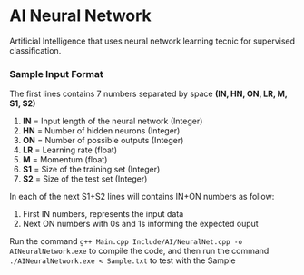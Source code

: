 # AI Neural Network
Artificial Intelligence that uses neural network learning tecnic for supervised classification.

<h3>Sample Input Format</h3>

The first lines contains 7 numbers separated by space <b>(IN, HN, ON, LR, M, S1, S2)</b>
1. <b>IN</b> = Input length of the neural network (Integer)
2. <b>HN</b> = Number of hidden neurons (Integer)
3. <b>ON</b> = Number of possible outputs (Integer)
4. <b>LR</b> = Learning rate (float)
5. <b>M</b> = Momentum (float)
6. <b>S1</b> = Size of the training set (Integer)
7. <b>S2</b> = Size of the test set (Integer)

In each of the next S1+S2 lines will contains IN+ON numbers as follow:
1. First IN numbers, represents the input data
2. Next ON numbers with 0s and 1s informing the expected ouput

Run the command `g++ Main.cpp Include/AI/NeuralNet.cpp -o AINeuralNetwork.exe` to compile the code, and then run the command `./AINeuralNetwork.exe < Sample.txt` to test with the Sample
